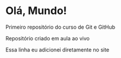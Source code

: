 # Olá, Mundo!
 Primeiro repositório do curso de Git e GitHub

 Repositório criado em aula ao vivo

 Essa linha eu adicionei diretamente no site
